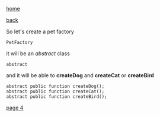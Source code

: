 [home](./page01.md)

[back](./page02.md)

So let's create a pet factory

```
PetFactory
```

it will be an *abstract* class

```
abstract
```

and it will be able to **createDog** and **createCat** or **createBird**


```
abstract public function createDog();
abstract public function createCat();
abstract public function createBird();
```

[page 4](./page04.md)
